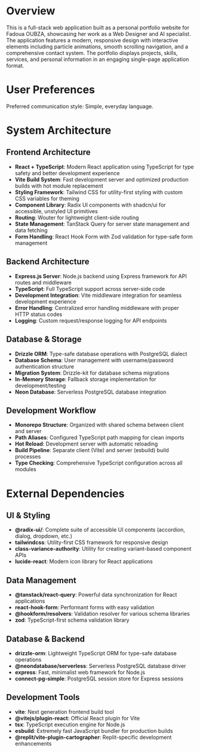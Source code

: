 # Overview

This is a full-stack web application built as a personal portfolio website for Fadoua OUBZA, showcasing her work as a Web Designer and AI specialist. The application features a modern, responsive design with interactive elements including particle animations, smooth scrolling navigation, and a comprehensive contact system. The portfolio displays projects, skills, services, and personal information in an engaging single-page application format.

# User Preferences

Preferred communication style: Simple, everyday language.

# System Architecture

## Frontend Architecture
- **React + TypeScript**: Modern React application using TypeScript for type safety and better development experience
- **Vite Build System**: Fast development server and optimized production builds with hot module replacement
- **Styling Framework**: Tailwind CSS for utility-first styling with custom CSS variables for theming
- **Component Library**: Radix UI components with shadcn/ui for accessible, unstyled UI primitives
- **Routing**: Wouter for lightweight client-side routing
- **State Management**: TanStack Query for server state management and data fetching
- **Form Handling**: React Hook Form with Zod validation for type-safe form management

## Backend Architecture
- **Express.js Server**: Node.js backend using Express framework for API routes and middleware
- **TypeScript**: Full TypeScript support across server-side code
- **Development Integration**: Vite middleware integration for seamless development experience
- **Error Handling**: Centralized error handling middleware with proper HTTP status codes
- **Logging**: Custom request/response logging for API endpoints

## Database & Storage
- **Drizzle ORM**: Type-safe database operations with PostgreSQL dialect
- **Database Schema**: User management with username/password authentication structure
- **Migration System**: Drizzle-kit for database schema migrations
- **In-Memory Storage**: Fallback storage implementation for development/testing
- **Neon Database**: Serverless PostgreSQL database integration

## Development Workflow
- **Monorepo Structure**: Organized with shared schema between client and server
- **Path Aliases**: Configured TypeScript path mapping for clean imports
- **Hot Reload**: Development server with automatic reloading
- **Build Pipeline**: Separate client (Vite) and server (esbuild) build processes
- **Type Checking**: Comprehensive TypeScript configuration across all modules

# External Dependencies

## UI & Styling
- **@radix-ui/**: Complete suite of accessible UI components (accordion, dialog, dropdown, etc.)
- **tailwindcss**: Utility-first CSS framework for responsive design
- **class-variance-authority**: Utility for creating variant-based component APIs
- **lucide-react**: Modern icon library for React applications

## Data Management
- **@tanstack/react-query**: Powerful data synchronization for React applications
- **react-hook-form**: Performant forms with easy validation
- **@hookform/resolvers**: Validation resolver for various schema libraries
- **zod**: TypeScript-first schema validation library

## Database & Backend
- **drizzle-orm**: Lightweight TypeScript ORM for type-safe database operations
- **@neondatabase/serverless**: Serverless PostgreSQL database driver
- **express**: Fast, minimalist web framework for Node.js
- **connect-pg-simple**: PostgreSQL session store for Express sessions

## Development Tools
- **vite**: Next generation frontend build tool
- **@vitejs/plugin-react**: Official React plugin for Vite
- **tsx**: TypeScript execution engine for Node.js
- **esbuild**: Extremely fast JavaScript bundler for production builds
- **@replit/vite-plugin-cartographer**: Replit-specific development enhancements